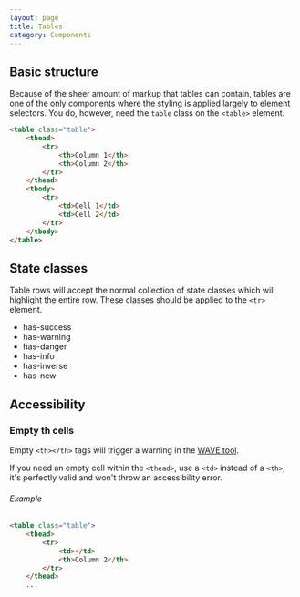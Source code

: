 ```yaml
---
layout: page
title: Tables
category: Components
---
```


## Basic structure

Because of the sheer amount of markup that tables can contain, tables are one of the only components where the styling is applied largely to element selectors. You do, however, need the `table` class on the `<table>` element.

```html
<table class="table">
    <thead>
        <tr>
            <th>Column 1</th>
            <th>Column 2</th>
        </tr>
    </thead>
    <tbody>
        <tr>
            <td>Cell 1</td>
            <td>Cell 2</td>
        </tr>
    </tbody>
</table>
```

## State classes

Table rows will accept the normal collection of state classes which will highlight the entire row. These classes should be applied to the `<tr>` element.

* has-success
* has-warning
* has-danger
* has-info
* has-inverse
* has-new

## Accessibility

### Empty th cells

Empty `<th></th>` tags will trigger a warning in the [WAVE tool](http://www.wave.webaim.org).

If you need an empty cell within the `<thead>`, use a `<td>` instead of a `<th>`, it's perfectly valid and won't throw an accessibility error.

###### Example

```html
<table class="table">
    <thead>
        <tr>
            <td></td>
            <th>Column 2</th>
        </tr>
    </thead>
    ...
```

